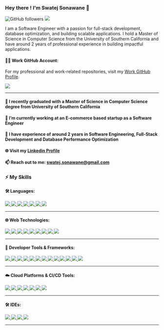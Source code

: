 ### Hey there ! I'm Swatej Sonawane 👋  

![GitHub followers](https://img.shields.io/github/followers/swatejsonawane18?label=Follow&style=social)
![](https://komarev.com/ghpvc/?username=your-github-swatejsonawane18&color=blueviolet)

I am a Software Engineer with a passion for full-stack development, database optimization, and building scalable applications. I hold a Master of Science in Computer Science from the University of Southern California and have around 2 years of professional experience in building impactful applications.

#### 👨‍💻 Work GitHub Account:
For my professional and work-related repositories, visit my [Work GitHub Profile](https://github.com/SwatejOases).

<a href="https://github.com/SwatejOases">
  <img src="https://img.shields.io/badge/Work%20GitHub-%23121011.svg?&style=for-the-badge&logo=github&logoColor=white"/>
</a>

---

#### 🌱 I recently graduated with a Master of Science in Computer Science degree from University of Southern California
#### 🔭 I’m currently working at an E-commerce based startup as a Software Engineer
#### 🌱 I have experience of around 2 years in Software Engineering, Full-Stack Development and Database Performance Optimization

#### 🌐 Visit my [Linkedin Profile](https://www.linkedin.com/in/swatej-sonawane/)

#### 📫 Reach out to me: [swatej.sonawane@gmail.com](mailto:swatej.sonawane@gmail.com) 

### ⚡ My Skills

#### 🛠 Languages:
<a href="https://github.com/swatejsonawane18">
  <img src="https://img.shields.io/badge/java-%23ED8B00.svg?&style=for-the-badge&logo=java&logoColor=white"/>
</a>
<a href="https://github.com/swatejsonawane18">
  <img src="https://img.shields.io/badge/python-%233776AB.svg?&style=for-the-badge&logo=python&logoColor=white"/>
</a>
<a href="https://github.com/swatejsonawane18">
  <img src="https://img.shields.io/badge/c++-%2300599C.svg?&style=for-the-badge&logo=c%2B%2B&logoColor=white"/>
</a>
<a href="https://github.com/swatejsonawane18">
  <img src="https://img.shields.io/badge/bash-%234EAA25.svg?&style=for-the-badge&logo=gnu-bash&logoColor=white"/>
</a>
<a href="https://github.com/swatejsonawane18">
  <img src="https://img.shields.io/badge/sql-%2300758F.svg?&style=for-the-badge&logo=postgresql&logoColor=white"/>
</a>
<a href="https://github.com/swatejsonawane18">
  <img src="https://img.shields.io/badge/nosql-%2300ADD8.svg?&style=for-the-badge&logo=mongodb&logoColor=white"/>
</a>
<a href="https://github.com/swatejsonawane18">
  <img src="https://img.shields.io/badge/graphql-%23E10098.svg?&style=for-the-badge&logo=graphql&logoColor=white"/>
</a>

---

#### 🌐 Web Technologies:
<a href="https://github.com/swatejsonawane18">
  <img src="https://img.shields.io/badge/javascript-%23F7DF1E.svg?&style=for-the-badge&logo=javascript&logoColor=black"/>
</a>
<a href="https://github.com/swatejsonawane18">
  <img src="https://img.shields.io/badge/html5-%23E34F26.svg?&style=for-the-badge&logo=html5&logoColor=white"/>
</a>
<a href="https://github.com/swatejsonawane18">
  <img src="https://img.shields.io/badge/css3-%231572B6.svg?&style=for-the-badge&logo=css3&logoColor=white"/>
</a>
<a href="https://github.com/swatejsonawane18">
  <img src="https://img.shields.io/badge/react-%2361DAFB.svg?&style=for-the-badge&logo=react&logoColor=black"/>
</a>
<a href="https://github.com/swatejsonawane18">
  <img src="https://img.shields.io/badge/angular-%23DD0031.svg?&style=for-the-badge&logo=angular&logoColor=white"/>
</a>
<a href="https://github.com/swatejsonawane18">
  <img src="https://img.shields.io/badge/next.js-%23000000.svg?&style=for-the-badge&logo=next.js&logoColor=white"/>
</a>
<a href="https://github.com/swatejsonawane18">
  <img src="https://img.shields.io/badge/node.js-%23339933.svg?&style=for-the-badge&logo=node.js&logoColor=white"/>
</a>
<a href="https://github.com/swatejsonawane18">
  <img src="https://img.shields.io/badge/express-%23000000.svg?&style=for-the-badge&logo=express&logoColor=white"/>
</a>
<a href="https://github.com/swatejsonawane18">
  <img src="https://img.shields.io/badge/django-%23092E20.svg?&style=for-the-badge&logo=django&logoColor=white"/>
</a>

---

#### 🧰 Developer Tools & Frameworks:
<a href="https://github.com/swatejsonawane18">
  <img src="https://img.shields.io/badge/git-%23F05032.svg?&style=for-the-badge&logo=git&logoColor=white"/>
</a>
<a href="https://github.com/swatejsonawane18">
  <img src="https://img.shields.io/badge/snowflake-%2373E6F6.svg?&style=for-the-badge&logo=snowflake&logoColor=white"/>
</a>
<a href="https://github.com/swatejsonawane18">
  <img src="https://img.shields.io/badge/foundationdb-%23004266.svg?&style=for-the-badge&logo=foundationdb&logoColor=white"/>
</a>
<a href="https://github.com/swatejsonawane18">
  <img src="https://img.shields.io/badge/mongodb-%2347A248.svg?&style=for-the-badge&logo=mongodb&logoColor=white"/>
</a>
<a href="https://github.com/swatejsonawane18">
  <img src="https://img.shields.io/badge/oracle-%23F80000.svg?&style=for-the-badge&logo=oracle&logoColor=white"/>
</a>
<a href="https://github.com/swatejsonawane18">
  <img src="https://img.shields.io/badge/apache-%23D42029.svg?&style=for-the-badge&logo=apache&logoColor=white"/>
</a>
<a href="https://github.com/swatejsonawane18">
  <img src="https://img.shields.io/badge/docker-%232496ED.svg?&style=for-the-badge&logo=docker&logoColor=white"/>
</a>
<a href="https://github.com/swatejsonawane18">
  <img src="https://img.shields.io/badge/kubernetes-%23326CE5.svg?&style=for-the-badge&logo=kubernetes&logoColor=white"/>
</a>
<a href="https://github.com/swatejsonawane18">
  <img src="https://img.shields.io/badge/jira-%230A0F0D.svg?&style=for-the-badge&logo=jira&logoColor=white"/>
</a>
<a href="https://github.com/swatejsonawane18">
  <img src="https://img.shields.io/badge/spark-%23E25A1C.svg?&style=for-the-badge&logo=apachespark&logoColor=white"/>
</a>
<a href="https://github.com/swatejsonawane18">
  <img src="https://img.shields.io/badge/etl-%23006B6A.svg?&style=for-the-badge"/>
</a>
<a href="https://github.com/swatejsonawane18">
  <img src="https://img.shields.io/badge/olap-%2300A3E0.svg?&style=for-the-badge"/>
</a>
<a href="https://github.com/swatejsonawane18">
  <img src="https://img.shields.io/badge/oltp-%23F89D4E.svg?&style=for-the-badge"/>
</a>

---

#### ☁️ Cloud Platforms & CI/CD Tools:
<a href="https://github.com/swatejsonawane18">
  <img src="https://img.shields.io/badge/aws-%23232F3E.svg?&style=for-the-badge&logo=amazon-aws&logoColor=white"/>
</a>
<a href="https://github.com/swatejsonawane18">
  <img src="https://img.shields.io/badge/s3-%23FF9900.svg?&style=for-the-badge&logo=amazon-s3&logoColor=white"/>
</a>
<a href="https://github.com/swatejsonawane18">
  <img src="https://img.shields.io/badge/ec2-%23232F3E.svg?&style=for-the-badge&logo=amazon-ec2&logoColor=white"/>
</a>
<a href="https://github.com/swatejsonawane18">
  <img src="https://img.shields.io/badge/aws%20lambda-%23232F3E.svg?&style=for-the-badge&logo=aws-lambda&logoColor=white"/>
</a>
<a href="https://github.com/swatejsonawane18">
  <img src="https://img.shields.io/badge/gcp-%234285F4.svg?&style=for-the-badge&logo=google-cloud&logoColor=white"/>
</a>
<a href="https://github.com/swatejsonawane18">
  <img src="https://img.shields.io/badge/cicd-%232C3E50.svg?&style=for-the-badge&logo=cicd&logoColor=white"/>
</a>
<a href="https://github.com/swatejsonawane18">
  <img src="https://img.shields.io/badge/jenkins-%23D24939.svg?&style=for-the-badge&logo=jenkins&logoColor=white"/>
</a>

---

#### 🛠 IDEs:
<a href="https://github.com/swatejsonawane18">
  <img src="https://img.shields.io/badge/vscode-%23007ACC.svg?&style=for-the-badge&logo=visual-studio-code&logoColor=white"/>
</a>
<a href="https://github.com/swatejsonawane18">
  <img src="https://img.shields.io/badge/pycharm-%23000000.svg?&style=for-the-badge&logo=pycharm&logoColor=white"/>
</a>
<a href="https://github.com/swatejsonawane18">
  <img src="https://img.shields.io/badge/intellij-%23000000.svg?&style=for-the-badge&logo=intellij-idea&logoColor=white"/>
</a>
<a href="https://github.com/swatejsonawane18">
  <img src="https://img.shields.io/badge/android%20studio-%233DDC84.svg?&style=for-the-badge&logo=android-studio&logoColor=white"/>
</a>

---
